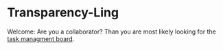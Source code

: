 # Transparency-Ling

Welcome: Are you a collaborator? Than you are most likely looking for the [task managment board](https://github.com/troettge/Transparency-Ling/projects/1).
